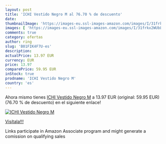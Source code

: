 ```yaml
---
layout: post
title: 'ICHI Vestido Negro M al 76.70 % de descuento'
date: 
thumbnailImage: 'https://images-eu.ssl-images-amazon.com/images/I/31frkx2WUbL._SL200_.jpg'
images: [ 'https://images-eu.ssl-images-amazon.com/images/I/31frkx2WUbL._SL200_.jpg' ]
comments: true
category: ofertas
author: ring
slug: 'B01FIK4F7U-es'
description:
actualPrice: 13.97 EUR
currency: EUR
price: 13.97
comparePrice: 59.95 EUR
inStock: true
prodname: 'ICHI Vestido Negro M'
country: 'es'
---
```


Ahora mismo tienes [ICHI Vestido Negro M](https://www.amazon.es/dp/B01FIK4F7U/?tag=tolees-21) a 13.97 EUR (original: 59.95 EUR) (76.70 %  de descuento) en el siguiente enlace!

[![ICHI Vestido Negro M](https://images-eu.ssl-images-amazon.com/images/I/31frkx2WUbL._SL200_.jpg)](https://www.amazon.es/dp/B01FIK4F7U/?tag=tolees-21)

[Visítala!!!](https://www.amazon.es/dp/B01FIK4F7U/?tag=tolees-21)

Links participate in Amazon Associate program and might generate a comission on qualifying sales

